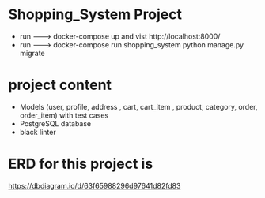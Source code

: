 # Shopping_System Project 
- run ---> docker-compose up 
and vist http://localhost:8000/
- run ---> docker-compose run shopping_system python manage.py migrate
# project content 
- Models (user, profile, address , cart, cart_item , product, category, order, order_item) with test cases 
- PostgreSQL database
- black linter 
# ERD for this project is 
https://dbdiagram.io/d/63f65988296d97641d82fd83
